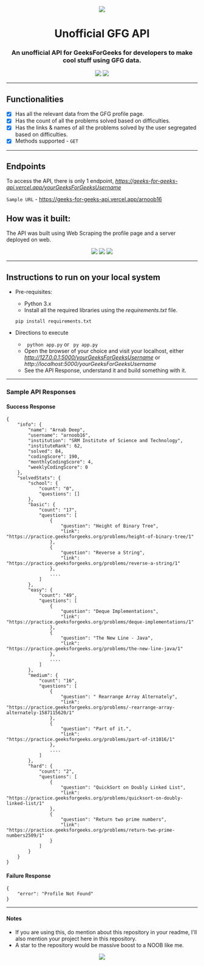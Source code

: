 <p align="center">
    <img src = "https://media.geeksforgeeks.org/wp-content/cdn-uploads/20190710102234/download3.png">
	<h1 align="center">Unofficial GFG API</h1>
	<h3 align="center">An unofficial API for GeeksForGeeks for developers to make cool stuff using GFG data.</h3>
</p>

<p align="center">
<img src="https://img.shields.io/github/issues-closed/arnoob16/GeeksForGeeksAPI?style=for-the-badge">
<img src="https://img.shields.io/github/issues-pr-closed/arnoob16/GeeksForGeeksAPI?color=green&style=for-the-badge">
</p>

---

## Functionalities
  -  [x]  Has all the relevant data from the GFG profile page.
  -  [x]  Has the count of all the problems solved based on difficulties.
  -  [x]  Has the links & names of all the problems solved by the user segregated based on difficulties.
  -  [x]  Methods supported - `GET`

---

## Endpoints

To access the API, there is only 1 endpoint, *https://geeks-for-geeks-api.vercel.app/yourGeeksForGeeksUsername*

`Sample URL` - https://geeks-for-geeks-api.vercel.app/arnoob16

## How was it built:
The API was built using Web Scraping the profile page and a server deployed on web.

<p align=center>
    <img src = "https://img.shields.io/badge/-Python-3776AB?style=for-the-badge&logo=Python&logoColor=white"/>
    <img src = "https://img.shields.io/badge/Flask-FF9800?style=for-the-badge&logo=flask"/>
    <img src = "https://img.shields.io/badge/Vercel-008080?style=for-the-badge&logo=vercel"/>
</p>

---

## Instructions to run on your local system

* Pre-requisites:
	- Python 3.x
    - Install all the required libraries using the *requirements.txt* file. 
    
    ``` pip install requirements.txt ```

* Directions to execute
    - ``` python app.py``` or ``` py app.py```
    - Open the browser of your choice and visit your localhost, either *http://127.0.0.1:5000/yourGeeksForGeeksUsername* or *http://localhost:5000/yourGeeksForGeeksUsername*
    - See the API Response, understand it and build something with it.

---

### Sample API Responses
#### Success Response
```
{
    "info": {
        "name": "Arnab Deep",
        "username": "arnoob16",
        "institution": "SRM Institute of Science and Technology",
        "instituteRank": 62,
        "solved": 84,
        "codingScore": 190,
        "monthlyCodingScore": 4,
        "weeklyCodingScore": 0
    },
    "solvedStats": {
        "school": {
            "count": "0",
            "questions": []
        },
        "basic": {
            "count": "17",
            "questions": [
                {
                    "question": "Height of Binary Tree",
                    "link": "https://practice.geeksforgeeks.org/problems/height-of-binary-tree/1"
                },
                {
                    "question": "Reverse a String",
                    "link": "https://practice.geeksforgeeks.org/problems/reverse-a-string/1"
                },
                ....
            ]
        },
        "easy": {
            "count": "49",
            "questions": [
                {
                    "question": "Deque Implementations",
                    "link": "https://practice.geeksforgeeks.org/problems/deque-implementations/1"
                },
                {
                    "question": "The New Line - Java",
                    "link": "https://practice.geeksforgeeks.org/problems/the-new-line-java/1"
                },
                ....
            ]
        },
        "medium": {
            "count": "16",
            "questions": [
                {
                    "question": " Rearrange Array Alternately",
                    "link": "https://practice.geeksforgeeks.org/problems/-rearrange-array-alternately-1587115620/1"
                },
                {
                    "question": "Part of it.",
                    "link": "https://practice.geeksforgeeks.org/problems/part-of-it1016/1"
                },
                ....
            ]
        },
        "hard": {
            "count": "2",
            "questions": [
                {
                    "question": "QuickSort on Doubly Linked List",
                    "link": "https://practice.geeksforgeeks.org/problems/quicksort-on-doubly-linked-list/1"
                },
                {
                    "question": "Return two prime numbers",
                    "link": "https://practice.geeksforgeeks.org/problems/return-two-prime-numbers2509/1"
                }
            ]
        }
    }
}
``` 

#### Failure Response
```
{
    "error": "Profile Not Found"
}
```
---

#### Notes

- If you are using this, do mention about this repository in your readme, I'll also mention your project here in this repository.
- A star to the repository would be massive boost to a NOOB like me.


<p align=center>
<img src="https://forthebadge.com/images/badges/built-with-love.svg"/>
</p>
